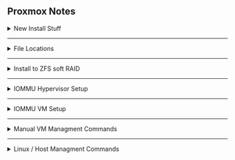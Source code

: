 ## Proxmox Notes

<details>
  <summary>New Install Stuff</summary>
  
* Disable subscription nag popups
```
sed -i.bak "s/data.status !== 'Active'/false/g" /usr/share/javascript/proxmox-widget-toolkit/proxmoxlib.js && systemctl restart pveproxy.service
```
* Disable Enterprise Repositories
```
sed -i.bak 's|deb https://enterprise.proxmox.com/debian jessie pve-enterprise|\# deb https://enterprise.proxmox.com/debian jessie pve-enterprise|' /etc/apt/sources.list.d/pve-enterprise.list
echo "deb http://download.proxmox.com/debian jessie pve-no-subscription" > /etc/apt/sources.list.d/pve-no-sub.list
```
</details>

---

<details>
  <summary>File Locations</summary>
  
* Non-ZFS Boot load - /etc/default/grub (afterward update-grub)
* Add Modules - /etc/modules
* Driver loading blacklist - /etc/modprobe.d/blacklist.conf
* VM Config - /etc/pve/qemu-server/<VM-ID>.conf
* Custom romfile location - /user/share/kvm/
* VFIO conf - /etc/modprobe.d/vfio.conf
</details>

---

<details>
  <summary>Install to ZFS soft RAID</summary>
  
* Normal Install - When picking drive, choose option/advance button and choose mirror stripe raidz etc.
</details>

---

<details>
  <summary>IOMMU Hypervisor Setup</summary>
  
* nano /etc/default/grub
```
GRUB_CMDLINE_LINUX_DEFAULT="quiet iommu=pt amd_iommu=1 pcie_acs_override=downstream,multifunction nofb nomodeset video=vesafb:off video=efifb:off"
```
<details>
  <summary>GRUB_CMDLINE_LINUX_DEFAULT ARGS</summary>
  
* quiet - non-verbose boot (hides tons of loading and checks)
* pcie_acs_override (Shouldn't be used unless needed for group isolation)
  * downstream - Hack to split IOMMU groups further.
  * multifunction - Further splits Multifunc devices.
* The following are all ways to disable the boot frame buffer (one or more can be used)
  * vga=normal - Disable Frame Buffer
  * nofb - No Frame Buffer
  * nomodeset - Tells Kernel not to load video drivers and use BIOS mode during boot
  * video=vesafb:off - Frame Buffer Off
  * video=efifb:off - UEFI Frame Buffer mapping
  * i915.modset=0 - Frame Buffer Off
Verify if Framebuffer is being used:
```
ls -l /dev/fb*
```
If the frame buffer is enabled, the above command will usually return /dev/fbX (X being a number; usually 0).
or
```
grep -i "frame buffer" /var/log/syslog
```
If the frame buffer is enabled, it should return something such as: "Console: switching to colour frame buffer device 160x64, fb0: inteld"

</details>

* update-grub
* nano /etc/modules
```
vfio
vfio_iommu_type1
vfio_pci
vfio_virqfd
```
* reboot

If needed, blacklist drivers from starting
```
echo "blacklist radeon" >> /etc/modprobe.d/blacklist.conf
echo "blacklist nouveau" >> /etc/modprobe.d/blacklist.conf
echo "blacklist nvidia" >> /etc/modprobe.d/blacklist.conf
```

</details>

---

<details>
  <summary>IOMMU VM Setup</summary>
  
* BIOS: OVMF(UEFI)
* Add->EFI Disk
* Machine: G35
* nano /etc/pve/qemu-server/100.conf
```
cpu: host,hidden=1,flags=+pcid
```
</details>

---

<details>
  <summary>Manual VM Managment Commands</summary>
  
* qm stop VMID - Manually Stop VM
* qm destroy VMID - Delete VM
* qm unlock VMID - Unlock if needed before Destroy etc
</details>

---

<details>
  <summary>Linux / Host Managment Commands</summary>
  
* sgdisk --zap-all <device> - Clears all partitions so disk can be reassigned/used
</details>
